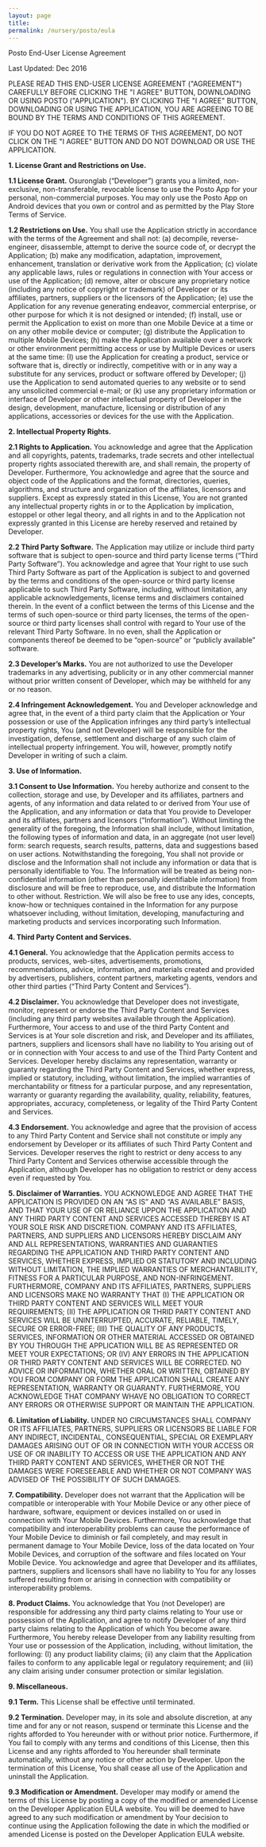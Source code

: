 ```yaml
---
layout: page
title:
permalink: /nursery/posto/eula
---
```

Posto End-User License Agreement

Last Updated: Dec 2016

PLEASE READ THIS END-USER LICENSE AGREEMENT ("AGREEMENT") CAREFULLY BEFORE CLICKING THE "I AGREE" BUTTON, DOWNLOADING OR USING POSTO ("APPLICATION"). BY CLICKING THE "I AGREE" BUTTON, DOWNLOADING OR USING THE APPLICATION, YOU ARE AGREEING TO BE BOUND BY THE TERMS AND CONDITIONS OF THIS AGREEMENT.

IF YOU DO NOT AGREE TO THE TERMS OF THIS AGREEMENT, DO NOT CLICK ON THE "I AGREE" BUTTON AND DO NOT DOWNLOAD OR USE THE APPLICATION.

**1.	License Grant and Restrictions on Use.**

**1.1	License Grant.** Osuronglab (“Developer”) grants you a limited, non-exclusive, non-transferable, revocable license to use the Posto App for your personal, non-commercial purposes. You may only use the Posto App on Android devices that you own or control and as permitted by the Play Store Terms of Service.

**1.2	Restrictions on Use.** You shall use the Application strictly in accordance with the terms of the Agreement and shall not: (a) decompile, reverse-engineer, disassemble, attempt to derive the source code of, or decrypt the Application; (b) make any modification, adaptation, improvement, enhancement, translation or derivative work from the Application; (c) violate any applicable laws, rules or regulations in connection with Your access or use of the Application; (d) remove, alter or obscure any proprietary notice (including any notice of copyright or trademark) of Developer or its affiliates, partners, suppliers or the licensors of the Application; (e) use the Application for any revenue generating endeavor, commercial enterprise, or other purpose for which it is not designed or intended; (f) install, use or permit the Application to exist on more than one Mobile Device at a time or on any other mobile device or computer; (g) distribute the Application to multiple Mobile Devices; (h) make the Application available over a network or other environment permitting access or use by Multiple Devices or users at the same time: (I) use the Application for creating a product, service or software that is, directly or indirectly, competitive with or in any way a substitute for any services, product or software offered by Developer; (j) use the Application to send automated queries to any website or to send any unsolicited commercial e-mail; or (k) use any proprietary information or interface of Developer or other intellectual property of Developer in the design, development, manufacture, licensing or distribution of any applications, accessories or devices for the use with the Application.

**2.	Intellectual Property Rights.**

**2.1	Rights to Application.** You acknowledge and agree that the Application and all copyrights, patents, trademarks, trade secrets and other intellectual property rights associated therewith are, and shall remain, the property of Developer. Furthermore, You acknowledge and agree that the source and object code of the Applications and the format, directories, queries, algorithms, and structure and organization of the affiliates, licensors and suppliers. Except as expressly stated in this License, You are not granted any intellectual property rights in or to the Application by implication, estoppel or other legal theory, and all rights in and to the Application not expressly granted in this License are hereby reserved and retained by Developer.

**2.2	Third Party Software.** The Application may utilize or include third party software that is subject to open-source and third party license terms (“Third Party Software”). You acknowledge and agree that Your right to use such Third Party Software as part of the Application is subject to and governed by the terms and conditions of the open-source or third party license applicable to such Third Party Software, including, without limitation, any applicable acknowledgements, license terms and disclaimers contained therein. In the event of a conflict between the terms of this License and the terms of such open-source or third party licenses, the terms of the open-source or third party licenses shall control with regard to Your use of the relevant Third Party Software. In no even, shall the Application or components thereof be deemed to be “open-source” or “publicly available” software.

**2.3	Developer’s Marks.** You are not authorized to use the Developer trademarks in any advertising, publicity or in any other commercial manner without prior written consent of Developer, which may be withheld for any or no reason.

**2.4	Infringement Acknowledgement.** You and Developer acknowledge and agree that, in the event of a third party claim that the Application or Your possession or use of the Application infringes any third party’s intellectual property rights, You (and not Developer) will be responsible for the investigation, defense, settlement and discharge of any such claim of intellectual property infringement. You will, however, promptly notify Developer in writing of such a claim.

**3.	Use of Information.**

**3.1	Consent to Use Information.** You hereby authorize and consent to the collection, storage and use, by Developer and its affiliates, partners and agents, of any information and data related to or derived from Your use of the Application, and any information or data that You provide to Developer and its affiliates, partners and licensors (“Information”). Without limiting the generality of the foregoing, the Information shall include, without limitation, the following types of information and data, in an aggregate (not user level) form: search requests, search results, patterns, data and suggestions based on user actions. Notwithstanding the foregoing, You shall not provide or disclose and the Information shall not include any information or data that is personally identifiable to You. The Information will be treated as being non-confidential information (other than personally identifiable information) from disclosure and will be free to reproduce, use, and distribute the Information to other without. Restriction. We will also be free to use any ides, concepts, know-how or techniques contained in the Information for any purpose whatsoever including, without limitation, developing, manufacturing and marketing products and services incorporating such Information.

**4.	Third Party Content and Services.**

**4.1	General.** You acknowledge that the Application permits access to products, services, web-sites, advertisements, promotions, recommendations, advice, information, and materials created and provided by advertisers, publishers, content partners, marketing agents, vendors and other third parties (“Third Party Content and Services”).

**4.2	Disclaimer.** You acknowledge that Developer does not investigate, monitor, represent or endorse the Third Party Content and Services (including any third party websites available through the Application). Furthermore, Your access to and use of the third Party Content and Services is at Your sole discretion and risk, and Developer and its affiliates, partners, suppliers and licensors shall have no liability to You arising out of or in connection with Your access to and use of the Third Party Content and Services. Developer hereby disclaims any representation, warranty or guaranty regarding the Third Party Content and Services, whether express, implied or statutory, including, without limitation, the implied warranties of merchantability or fitness for a particular purpose, and any representation, warranty or guaranty regarding the availability, quality, reliability, features, appropriates, accuracy, completeness, or legality of the Third Party Content and Services.

**4.3	Endorsement.** You acknowledge and agree that the provision of access to any Third Party Content and Service shall not constitute or imply any endorsement by Developer or its affiliates of such Third Party Content and Services. Developer reserves the right to restrict or deny access to any Third Party Content and Services otherwise accessible through the Application, although Developer has no obligation to restrict or deny access even if requested by You.

**5.	Disclaimer of Warranties.** YOU ACKNOWLEDGE AND AGREE THAT THE APPLICATION IS PROVIDED ON AN “AS IS” AND “AS AVAILABLE” BASIS, AND THAT YOUR USE OF OR RELIANCE UPPON THE APPLICATION AND ANY THIRD PARTY CONTENT AND SERVICES ACCESSED THEREBY IS AT YOUR SOLE RISK AND DISCRETION. COMPANY AND ITS AFFILIATES, PARTNERS, AND SUPPLIERS AND LICENSORS HEREBY DISCLAIM ANY AND ALL REPRESENTATIONS, WARRANTIES AND GUARANTIES REGARDING THE APPLICATION AND THIRD PARTY CONTENT AND SERVICES, WHETHER EXPRESS, IMPLIED OR STATUTORY AND INCLUDING WITHOUT LIMITATION, THE IMPLIED WARRANTIES OF MERCHANTABILITY, FITNESS FOR A PARTICULAR PURPOSE, AND NON-INFRINGEMENT. FURTHERMORE, COMPANY AND ITS AFFILIATES, PARTNERS, SUPPLIERS AND LICENSORS MAKE NO WARRANTY THAT (I) THE APPLICATION OR THIRD PARTY CONTENT AND SERVICES WILL MEET YOUR REQUIREMENTS; (II) THE APPLICATION OR THRID PARTY CONTENT AND SERVICES WILL BE UNINTERRUPTED, ACCURATE, RELIABLE, TIMELY, SECURE OR ERROR-FREE; (III) THE QUALITY OF ANY PRODUCTS, SERVICES, INFORMATION OR OTHER MATERIAL ACCESSED OR OBTAINED BY YOU THROUGH THE APPLICATION WILL BE AS REPRESENTED OR MEET YOUR EXPECTATIONS; OR (IV) ANY ERRORS IN THE APPLICATION OR THIRD PARTY CONTENT AND SERVICES WILL BE CORRECTED. NO ADVICE OR INFORMATION, WHETHER ORAL OR WRITTEN, OBTAINED BY YOU FROM COMPANY OR FORM THE APPLICATION SHALL CREATE ANY REPRESENTATION, WARRANTY OR GUARANTY. FURTHERMORE, YOU ACKNOWLEDGE THAT COMPANY WHAVE NO OBLIGATION TO CORRECT ANY ERRORS OR OTHERWISE SUPPORT OR MAINTAIN THE APPLICATION.

**6.	Limitation of Liability.** UNDER NO CIRCUMSTANCES SHALL COMPANY OR ITS AFFILIATES, PARTNERS, SUPPLIERS OR LICENSORS BE LIABLE FOR ANY INDIRECT, INCIDENTAL, CONSEQUENTIAL, SPECIAL OR EXEMPLARY DAMAGES ARISING OUT OF OR IN CONNECTION WITH YOUR ACCESS OR USE OF OR INABILITY TO ACCESS OR USE THE APPLICATION AND ANY THIRD PARTY CONTENT AND SERVICES, WHETHER OR NOT THE DAMAGES WERE FORESEEABLE AND WHETHER OR NOT COMPANY WAS ADVISED OF THE POSSIBILITY OF SUCH DAMAGES.

**7.	Compatibility.** Developer does not warrant that the Application will be compatible or interoperable with Your Mobile Device or any other piece of hardware, software, equipment or devices installed on or used in connection with Your Mobile Devices. Furthermore, You acknowledge that compatibility and interoperability problems can cause the performance of Your Mobile Device to diminish or fail completely, and may result in permanent damage to Your Mobile Device, loss of the data located on Your Mobile Devices, and corruption of the software and files located on Your Mobile Device. You acknowledge and agree that Developer and its affiliates, partners, suppliers and licensors shall have no liability to You for any losses suffered resulting from or arising in connection with compatibility or interoperability problems.

**8.	Product Claims.** You acknowledge that You (not Developer) are responsible for addressing any third party claims relating to Your use or possession of the Application, and agree to notify Developer of any third party claims relating to the Application of which You become aware. Furthermore, You hereby release Developer from any liability resulting from Your use or possession of the Application, including, without limitation, the forllowing: (I) any product liability claims; (ii) any claim that the Application failes to conform to any applicable legal or regulatory requirement; and (iii) any claim arising under consumer protection or similar legislation.

**9.	Miscellaneous.**

**9.1	Term.** This License shall be effective until terminated.

**9.2	Termination.** Developer may, in its sole and absolute discretion, at any time and for any or not reason, suspend or terminate this License and the rights afforded to You hereunder with or without prior notice. Furthermore, if You fail to comply with any terms and conditions of this License, then this License and any rights afforded to You hereunder shall terminate automatically, without any notice or other action by Developer. Upon the termination of this License, You shall cease all use of the Application and uninstall the Application.

**9.3	Modification or Amendment.** Developer may modify or amend the terms of this License by posting a copy of the modified or amended License on the Developer Application EULA website. You will be deemed to have agreed to any such modification or amendment by Your decision to continue using the Application following the date in which the modified or amended License is posted on the Developer Application EULA website.